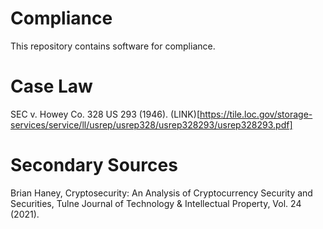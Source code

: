 # Compliance
This repository contains software for compliance.

# Case Law

SEC v. Howey Co. 328 US 293 (1946). (LINK)[https://tile.loc.gov/storage-services/service/ll/usrep/usrep328/usrep328293/usrep328293.pdf]

# Secondary Sources

Brian Haney, Cryptosecurity: An Analysis of Cryptocurrency Security and Securities, Tulne Journal of Technology & Intellectual Property, Vol. 24 (2021).
